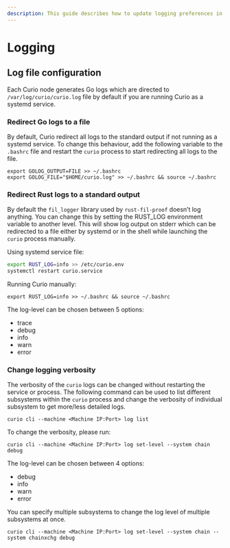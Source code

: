 ```yaml
---
description: This guide describes how to update logging preferences in Curio.
---
```


# Logging

## Log file configuration&#x20;

Each Curio node generates Go logs which are directed to `/var/log/curio/curio.log` file by default if you are running Curio as a systemd service.

### Redirect Go logs to a file&#x20;

By default, Curio redirect all logs to the standard output if not running as a systemd service. To change this behaviour, add the following variable to the `.bashrc` file and restart the `curio` process to start redirecting all logs to the file.

```shell
export GOLOG_OUTPUT=FILE >> ~/.bashrc
export GOLOG_FILE="$HOME/curio.log" >> ~/.bashrc && source ~/.bashrc
```

### Redirect Rust logs to a standard output&#x20;

By default the `fil_logger` library used by `rust-fil-proof` doesn’t log anything. You can change this by setting the RUST\_LOG environment variable to another level. This will show log output on stderr which can be redirected to a file either by systemd or in the shell while launching the `curio` process manually.

Using systemd service file:

```bash
export RUST_LOG=info >> /etc/curio.env
systemctl restart curio.service
```

Running Curio manually:

```shell
export RUST_LOG=info >> ~/.bashrc && source ~/.bashrc
```

The log-level can be chosen between 5 options:

* trace
* debug
* info
* warn
* error

### Change logging verbosity&#x20;

The verbosity of the `curio` logs can be changed without restarting the service or process. The following command can be used to list different subsystems within the `curio` process and change the verbosity of individual subsystem to get more/less detailed logs.

```shell
curio cli --machine <Machine IP:Port> log list
```

To change the verbosity, please run:

```shell
curio cli --machine <Machine IP:Port> log set-level --system chain debug
```

The log-level can be chosen between 4 options:

* debug
* info
* warn
* error

You can specify multiple subsystems to change the log level of multiple subsystems at once.

```shell
curio cli --machine <Machine IP:Port> log set-level --system chain --system chainxchg debug
```

